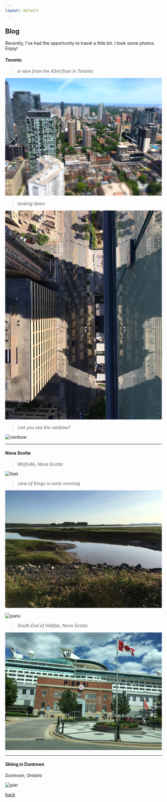 ```yaml
---
layout: default
---
```


## Blog

Recently, I've had the opportunity to travel a little bit. I took some photos. Enjoy!

#### Toronto

> _a view from the 43rd floor in Toronto_

![buildings](./assets/img/buildings.jpg)

> _looking down_

![down](./assets/img/down.jpg)

> _can you see the rainbow?_

![rainbow](./assets/img/rainbow.jpg)

***

#### Nova Scotia

> _Wolfville, Nova Scotia_

![feet](./assets/img/feet.jpg)

> _view of Kings in early morning_

![lake](./assets/img/lake.jpg)

![pano](./assets/img/pano.jpg)

> _South End of Halifax, Nova Scotia_

![pier](./assets/img/pier.jpg)

***

#### Skiing in Duntroon

_Duntroon, Ontario_

![pier](/assets/img/ski.jpg)

[back](./)
